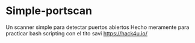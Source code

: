 # Simple-portscan
Un scanner simple para detectar puertos abiertos
Hecho meramente para practicar bash scripting con el tito savi
https://hack4u.io/
